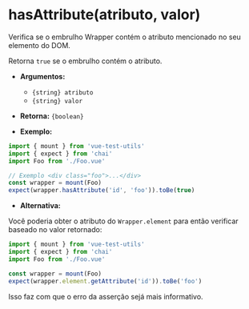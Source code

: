 # hasAttribute(atributo, valor)

Verifica se o embrulho Wrapper contém o atributo mencionado no seu elemento do DOM.

Retorna `true` se o embrulho contém o atributo.

- **Argumentos:**
  - `{string} atributo`
  - `{string} valor`

- **Retorna:** `{boolean}`

- **Exemplo:**

```js
import { mount } from 'vue-test-utils'
import { expect } from 'chai'
import Foo from './Foo.vue'

// Exemplo <div class="foo">...</div>
const wrapper = mount(Foo)
expect(wrapper.hasAttribute('id', 'foo')).toBe(true)
```

- **Alternativa:**

Você poderia obter o atributo do `Wrapper.element` para então verificar baseado no valor retornado:

```js
import { mount } from 'vue-test-utils'
import { expect } from 'chai'
import Foo from './Foo.vue'

const wrapper = mount(Foo)
expect(wrapper.element.getAttribute('id')).toBe('foo')
```

Isso faz com que o erro da asserção sejá mais informativo.
